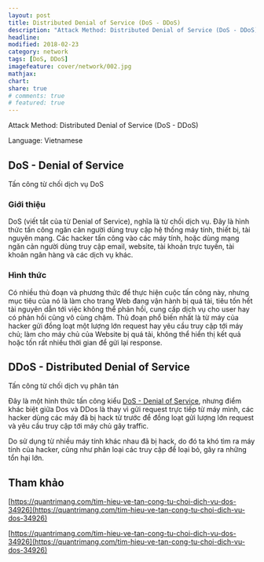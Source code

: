 ```yaml
---
layout: post
title: Distributed Denial of Service (DoS - DDoS)
description: "Attack Method: Distributed Denial of Service (DoS - DDoS)"
headline:
modified: 2018-02-23
category: network
tags: [DoS, DDoS]
imagefeature: cover/network/002.jpg
mathjax:
chart:
share: true
# comments: true
# featured: true
---
```


Attack Method: Distributed Denial of Service (DoS - DDoS)

Language: Vietnamese


## DoS - Denial of Service
Tấn công từ chối dịch vụ DoS

### Giới thiệu
DoS (viết tắt của từ Denial of Service), nghĩa là từ chối dịch vụ. Đây là hình thức tấn công ngăn cản người dùng truy cập hệ thống máy tính, thiết bị, tài nguyên mạng. Các hacker tấn công vào các máy tính, hoặc dùng mạng ngăn cản người dùng truy cập email, website, tài khoản trực tuyến, tài khoản ngân hàng và các dịch vụ khác.

### Hình thức
Có nhiều thủ đoạn và phương thức để thực hiện cuộc tấn công này, nhưng mục tiêu của nó là làm cho trang Web đang vận hành bị quá tải, tiêu tốn hết tài nguyên dẫn tới việc không thể phản hồi, cung cấp dịch vụ cho user hay có phản hồi cũng vô cùng chậm. Thủ đoạn phổ biến nhất là từ máy của hacker gửi đồng loạt một lượng lớn request hay yêu cầu truy cập tới máy chủ; làm cho máy chủ của Website bị quá tải, không thể hiển thị kết quả hoặc tốn rất nhiều thời gian để gửi lại response.


## DDoS - Distributed Denial of Service
Tấn công từ chối dịch vụ phân tán

Đây là một hình thức tấn công kiểu [DoS - Denial of Service](https://github.com/huynhsamha/network/wiki/1.-DoS-(Denial-of-Service)), nhưng điểm khác biệt giữa Dos và DDos là thay vì gửi request trực tiếp từ máy mình, các hacker dùng các máy đã bị hack từ trước để đồng loạt gửi lượng lớn request và yêu cầu truy cập tới máy chủ gây traffic. 

Do sử dụng từ nhiều máy tính khác nhau đã bị hack, do đó ta khó tìm ra máy tính của hacker, cũng như phân loại các truy cập để loại bỏ, gây ra những tổn hại lớn.

## Tham khảo

[https://quantrimang.com/tim-hieu-ve-tan-cong-tu-choi-dich-vu-dos-34926](https://quantrimang.com/tim-hieu-ve-tan-cong-tu-choi-dich-vu-dos-34926)

[https://quantrimang.com/tim-hieu-ve-tan-cong-tu-choi-dich-vu-dos-34926](https://quantrimang.com/tim-hieu-ve-tan-cong-tu-choi-dich-vu-dos-34926)